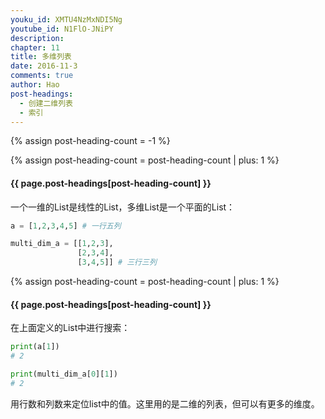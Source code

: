 ```yaml
---
youku_id: XMTU4NzMxNDI5Ng
youtube_id: N1FlO-JNiPY
description: 
chapter: 11
title: 多维列表
date: 2016-11-3
comments: true
author: Hao
post-headings:
  - 创建二维列表
  - 索引
---
```

{% assign post-heading-count = -1 %}


{% assign post-heading-count = post-heading-count | plus: 1 %}
<h4 class="tut-h4-pad" id="{{ page.post-headings[post-heading-count] }}">{{ page.post-headings[post-heading-count] }}</h4>

一个一维的List是线性的List，多维List是一个平面的List：

```python
a = [1,2,3,4,5] # 一行五列

multi_dim_a = [[1,2,3],
			   [2,3,4],
			   [3,4,5]] # 三行三列
```


{% assign post-heading-count = post-heading-count | plus: 1 %}
<h4 class="tut-h4-pad" id="{{ page.post-headings[post-heading-count] }}">{{ page.post-headings[post-heading-count] }}</h4>

在上面定义的List中进行搜索：

```python
print(a[1])
# 2

print(multi_dim_a[0][1])
# 2
```

用行数和列数来定位list中的值。这里用的是二维的列表，但可以有更多的维度。


